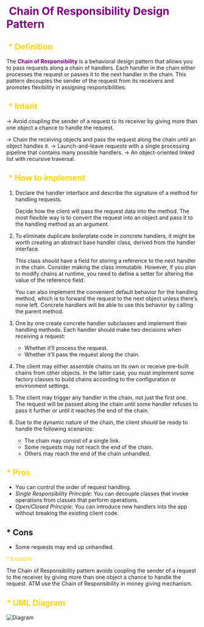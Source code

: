 # <span style="color: purple;"> **Chain Of Responsibility Design Pattern**   </span>

## <span style="color: gold;"> * Definition </span>

The <span style="color: purple;"> **Chain of Responsibility**  </span> is a behavioral design pattern that allows you to pass requests along a chain of handlers. Each handler in the chain either processes the request or passes it to the next handler in the chain. This pattern decouples the sender of the request from its receivers and promotes flexibility in assigning responsibilities.

## <span style="color: gold;"> * Intent </span>

-> Avoid coupling the sender of a request to its receiver by giving more than one object a chance to handle the request. 

-> Chain the receiving objects and pass the request along the chain until an object handles it.
-> Launch-and-leave requests with a single processing pipeline that contains many possible handlers.
-> An object-oriented linked list with recursive traversal.

## <span style="color: gold;"> * How to implement </span>

1. Declare the handler interface and describe the signature of a method for handling requests.

   Decide how the client will pass the request data into the method. The most flexible way is to convert the request into an object and pass it to the handling method as an argument.

2. To eliminate duplicate boilerplate code in concrete handlers, it might be worth creating an abstract base handler class, derived from the handler interface.

   This class should have a field for storing a reference to the next handler in the chain. Consider making the class immutable. However, if you plan to modify chains at runtime, you need to define a setter for altering the value of the reference field.

   You can also implement the convenient default behavior for the handling method, which is to forward the request to the next object unless there’s none left. Concrete handlers will be able to use this behavior by calling the parent method.

3. One by one create concrete handler subclasses and implement their handling methods. Each handler should make two decisions when receiving a request:

   - Whether it’ll process the request.
   - Whether it’ll pass the request along the chain.

4. The client may either assemble chains on its own or receive pre-built chains from other objects. In the latter case, you must implement some factory classes to build chains according to the configuration or environment settings.

5. The client may trigger any handler in the chain, not just the first one. The request will be passed along the chain until some handler refuses to pass it further or until it reaches the end of the chain.

6. Due to the dynamic nature of the chain, the client should be ready to handle the following scenarios:

   - The chain may consist of a single link.
   - Some requests may not reach the end of the chain.
   - Others may reach the end of the chain unhandled.



## <span style="color: gold;"> * Pros </span>

- You can control the order of request handling.
-  *Single Responsibility Principle*: You can decouple classes that invoke operations from classes that perform operations.
-  *Open/Closed Principle*: You can introduce new handlers into the app without breaking the existing client code.



##  * Cons 

-  Some requests may end up unhandled.

<span style="color: gold;"> * Example </span>

The Chain of Responsibility pattern avoids coupling the sender of a request to the receiver by giving more than one object a chance to handle the request. ATM use the Chain of Responsibility in money giving mechanism.

## <span style="color: gold;"> * UML Diagram </span>

![Diagram](https://www.google.com/url?sa=i&url=https%3A%2F%2Fmedium.com%2F%40amirm.lavasani%2Fdesign-patterns-in-python-chain-of-responsibility-cc22bb241b41&psig=AOvVaw2FmCi_7qFmw5DJRXlEs67p&ust=1736423335475000&source=images&cd=vfe&opi=89978449&ved=0CBAQjRxqFwoTCKjS05OH5ooDFQAAAAAdAAAAABAE)

